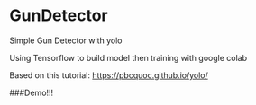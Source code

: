 # GunDetector
Simple Gun Detector with yolo

Using Tensorflow to build model then training with google colab

Based on this tutorial: https://pbcquoc.github.io/yolo/

###Demo!!!

